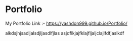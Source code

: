 # Portfolio
My Portfolio Link :-
https://yashdon999.github.io/Portfolio/

alkdsjhjsadljalsdjljasdlfjlas
asjdflkjajfklajfljaljclajlfdfjaslkdf
